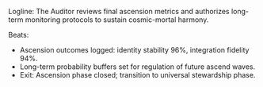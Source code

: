 ﻿---
series: 4
novella: 5
file: S4N5_IntB
type: interlude
label: B
pov: Auditor
setting: Room-not-room â€“ ascension wrap audit
word_target_min: 801
word_target_max: 1299
status: outline
---
Logline: The Auditor reviews final ascension metrics and authorizes long-term monitoring protocols to sustain cosmic-mortal harmony.

Beats:
- Ascension outcomes logged: identity stability 96%, integration fidelity 94%.
- Long-term probability buffers set for regulation of future ascend waves.
- Exit: Ascension phase closed; transition to universal stewardship phase.